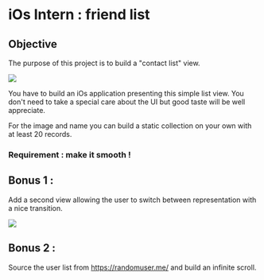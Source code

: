 # iOs Intern : friend list

## Objective

The purpose of this project is to build a "contact list" view.

![](ios_friend_list_01.png)

You have to build an iOs application presenting this simple list view. You don't need to take a special care about the UI but good taste will be well appreciate.

For the image and name you can build a static collection on your own with at least 20 records.

### Requirement : make it smooth !

## Bonus 1 :

Add a second view allowing the user to switch between representation with a nice transition.

![](ios_friend_list_02.png)

## Bonus 2 :

Source the user list from https://randomuser.me/ and build an infinite scroll.
